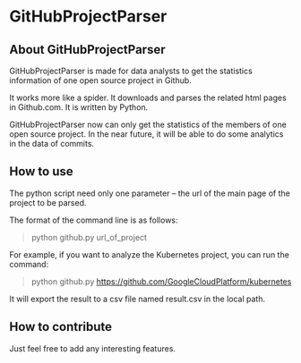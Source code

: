 GitHubProjectParser
===================================


About GitHubProjectParser
--------------

GitHubProjectParser is made for data analysts to get the statistics information of one open source project in Github.

It works more like a spider. It downloads and parses the related html pages in Github.com. It is written by Python. 

GitHubProjectParser now can only get the statistics of the members of one open source project. In the near future, it will be able to do some analytics in the data of commits.

How to use
--------------

The python script need only one parameter – the url of the main page of the project to be parsed.

The format of the command line is as follows:
>python github.py url_of_project

For example, if you want to analyze the Kubernetes project, you can run the command:
>python github.py https://github.com/GoogleCloudPlatform/kubernetes

It will export the result to a csv file named result.csv in the local path.

How to contribute
--------------

Just feel free to add any interesting features.